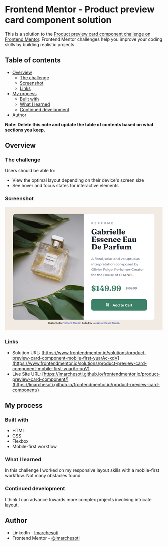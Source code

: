 # Frontend Mentor - Product preview card component solution

This is a solution to the [Product preview card component challenge on Frontend Mentor](https://www.frontendmentor.io/challenges/product-preview-card-component-GO7UmttRfa). Frontend Mentor challenges help you improve your coding skills by building realistic projects.

## Table of contents

- [Overview](#overview)
  - [The challenge](#the-challenge)
  - [Screenshot](#screenshot)
  - [Links](#links)
- [My process](#my-process)
  - [Built with](#built-with)
  - [What I learned](#what-i-learned)
  - [Continued development](#continued-development)
- [Author](#author)

**Note: Delete this note and update the table of contents based on what sections you keep.**

## Overview

### The challenge

Users should be able to:

- View the optimal layout depending on their device's screen size
- See hover and focus states for interactive elements

### Screenshot

![](./screenshot.png)

### Links

- Solution URL: [https://www.frontendmentor.io/solutions/product-preview-card-component-mobile-first-yuarAc-xqV](https://www.frontendmentor.io/solutions/product-preview-card-component-mobile-first-yuarAc-xqV)
- Live Site URL: [https://lmarchesoti.github.io/frontendmentor.io/product-preview-card-component/](https://lmarchesoti.github.io/frontendmentor.io/product-preview-card-component/)

## My process

### Built with

- HTML
- CSS
- Flexbox
- Mobile-first workflow

### What I learned

In this challenge I worked on my responsive layout skills with a mobile-first workflow.
Not many obstacles found.

### Continued development

I think I can advance towards more complex projects involving intricate layout.

## Author

- LinkedIn - [lmarchesoti](https://www.linkedin.com/in/lmarchesoti/)
- Frontend Mentor - [@lmarchesoti](https://www.frontendmentor.io/profile/lmarchesoti)
